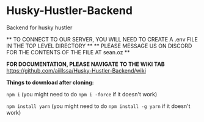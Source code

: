 # Husky-Hustler-Backend

Backend for husky hustler

** TO CONNECT TO OUR SERVER, YOU WILL NEED TO CREATE A .env FILE IN THE TOP LEVEL DIRECTORY **
** PLEASE MESSAGE US ON DISCORD FOR THE CONTENTS OF THE FILE AT sean.oz **

**FOR DOCUMENTATION, PLEASE NAVIGATE TO THE WIKI TAB**
https://github.com/aiillssa/Husky-Hustler-Backend/wiki

**Things to download after cloning:**

`npm i` (you might need to do `npm i -force` if it doesn't work)

`npm install yarn` (you might need to do `npm install -g yarn` if it doesn't work)
